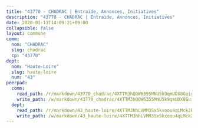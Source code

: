 ```yaml
---
title: "43770 - CHADRAC | Entraide, Annonces, Initiatives"
description: "43770 - CHADRAC | Entraide, Annonces, Initiatives"
date: 2020-01-11T14:09:21+09:00
collapsible: false
layout: commune
comm:
  nom: "CHADRAC"
  slug: chadrac
  cp: "43770"
dept:
  nom: "Haute-Loire"
  slug: haute-loire
  num: "43"
peerpad:
  comm:
    read_path: /r/markdown/43770_chadrac/4XTTM3hQQW6355MNU5k9qmUDX8Guidaa9RqiJBSEzm1VZZhXV
    write_path: /w/markdown/43770_chadrac/4XTTM3hQQW6355MNU5k9qmUDX8Guidaa9RqiJBSEzm1VZZhXV-K3TgV6wW3RjDY5WEktisjUkRcjQsKcLoRPLAspJU5iN7m6FVfJcej7Qy5SHGdP8ADuGRSdx3tHVwmwKjvPTNMMiUAhKjtfBm885F1QiG3UZaMkGyHpH5wWNSD1CKimS7khFGDFuy
  dept:
    read_path: /r/markdown/43_haute-loire/4XTTM3hhLVMM3Sx5kxoou4qLMck2RjGiJF8bjxPuKy3VyRdWX
    write_path: /w/markdown/43_haute-loire/4XTTM3hhLVMM3Sx5kxoou4qLMck2RjGiJF8bjxPuKy3VyRdWX-K3TgTnndWXCUw13Pw3gJoEo9qHUCGXZ4frH2coLZWWDcoWKo22cU2VNENpi117F5bi6bu3WHMPd2VTrETU2R5owQhCBrUQgvCKerk4NqeDhN66egG9mHY8CCfEckbCp9SecEdL6b
---
```


